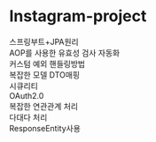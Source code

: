 # Instagram-project

스프링부트+JPA원리  
AOP를 사용한 유효성 검사 자동화  
커스텀 예외 핸들링방법  
복잡한 모델  DTO매핑  
시큐리티  
OAuth2.0  
복잡한 연관관계 처리  
다대다 처리  
ResponseEntity사용  
